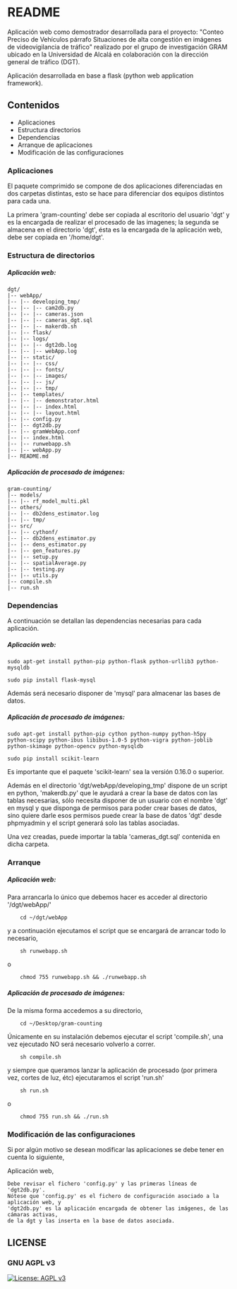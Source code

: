 # README #

Aplicación web como demostrador desarrollada para el proyecto: "Conteo Preciso de Vehículos párrafo Situaciones de alta congestión en imágenes de videovigilancia de tráfico" realizado por el grupo de investigación GRAM ubicado en la Universidad de Alcalá en colaboración con la dirección general de tráfico (DGT).

Aplicación desarrollada en base a flask (python web application framework).

## Contenidos ##

* Aplicaciones
* Estructura directorios
* Dependencias
* Arranque de aplicaciones
* Modificación de las configuraciones

### Aplicaciones ##

El paquete comprimido se compone de dos aplicaciones diferenciadas en dos carpetas distintas, esto se hace para diferenciar dos equipos distintos para cada una.

La primera 'gram-counting' debe ser copiada al escritorio del usuario 'dgt' y es la encargada de realizar el procesado de las imagenes; la segunda se almacena en  el directorio 'dgt', ésta es la encargada de la aplicación web, debe ser copiada en '/home/dgt'.


### Estructura de directorios ###

##### Aplicación web: #####

	dgt/
	|-- webApp/
	|-- |-- developing_tmp/
	|-- |-- |-- cam2db.py
	|-- |-- |-- cameras.json
	|-- |-- |-- cameras_dgt.sql
	|-- |-- |-- makerdb.sh
	|-- |-- flask/
	|-- |-- logs/
	|-- |-- |-- dgt2db.log
	|-- |-- |-- webApp.log
	|-- |-- static/
	|-- |-- |-- css/
	|-- |-- |-- fonts/
	|-- |-- |-- images/
	|-- |-- |-- js/
	|-- |-- |-- tmp/
	|-- |-- templates/
	|-- |-- |-- demonstrator.html
	|-- |-- |-- index.html
	|-- |-- |-- layout.html
	|-- |-- config.py
	|-- |-- dgt2db.py
	|-- |-- gramWebApp.conf
	|-- |-- index.html
	|-- |-- runwebapp.sh
	|-- |-- webApp.py
	|-- README.md

##### Aplicación de procesado de imágenes: #####

	gram-counting/
	|-- models/
	|-- |-- rf_model_multi.pkl
	|-- others/
	|-- |-- db2dens_estimator.log
	|-- |-- tmp/
	|-- src/
	|--	|-- cythonf/
	|-- |-- db2dens_estimator.py
	|-- |-- dens_estimator.py
	|-- |-- gen_features.py
	|-- |-- setup.py
	|-- |-- spatialAverage.py
	|-- |-- testing.py
	|-- |-- utils.py
	|-- compile.sh
	|-- run.sh



### Dependencias ###

A continuación se detallan las dependencias necesarias para cada aplicación.

##### Aplicación web: #####

	sudo apt-get install python-pip python-flask python-urllib3 python-mysqldb

	sudo pip install flask-mysql

Además será necesario disponer de 'mysql' para almacenar las bases de datos.


##### Aplicación de procesado de imágenes: #####

	sudo apt-get install python-pip cython python-numpy python-h5py python-scipy python-ibus libibus-1.0-5 python-vigra python-joblib python-skimage python-opencv python-mysqldb

	sudo pip install scikit-learn


Es importante que el paquete 'scikit-learn' sea la versión 0.16.0 o superior.


Además en el directorio 'dgt/webApp/developing_tmp' dispone de un script en python, 'makerdb.py' que le ayudará a crear la base de datos con las tablas necesarias, sólo necesita disponer de un usuario con el nombre 'dgt' en mysql y que disponga de permisos para poder crear bases de datos, sino quiere darle esos permisos puede crear la base de datos 'dgt' desde phpmyadmin y el script generará solo las tablas asociadas.

Una vez creadas, puede importar la tabla 'cameras_dgt.sql' contenida en dicha carpeta.


### Arranque ###

##### Aplicación web: #####
	
Para arrancarla lo único que debemos hacer es acceder al directorio '/dgt/webApp/'

		cd ~/dgt/webApp

y a continuación ejecutamos el script que se encargará de arrancar todo lo necesario,

		sh runwebapp.sh

o

		chmod 755 runwebapp.sh && ./runwebapp.sh 


##### Aplicación de procesado de imágenes: #####

De la misma forma accedemos a su directorio,

		cd ~/Desktop/gram-counting

Únicamente en su instalación debemos ejecutar el script 'compile.sh', una vez ejecutado NO será necesario volverlo a correr.

		sh compile.sh

y siempre que queramos lanzar la aplicación de procesado (por primera vez, cortes de luz, étc) ejecutaramos el script 'run.sh'

		sh run.sh

o

		chmod 755 run.sh && ./run.sh



### Modificación de las configuraciones ###

Si por algún motivo se desean modificar las aplicaciones se debe tener en cuenta lo siguiente,


Aplicación web,

	Debe revisar el fichero 'config.py' y las primeras líneas de 'dgt2db.py'.
	Nótese que 'config.py' es el fichero de configuración asociado a la aplicación web, y 
	'dgt2db.py' es la aplicación encargada de obtener las imágenes, de las cámaras activas, 
	de la dgt y las inserta en la base de datos asociada.

## LICENSE
### GNU AGPL v3
[![License: AGPL v3](https://img.shields.io/badge/License-AGPL_v3-blue.svg)](https://www.gnu.org/licenses/agpl-3.0)